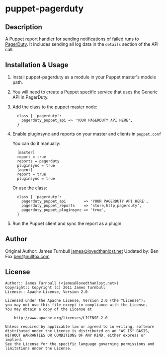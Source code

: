 puppet-pagerduty
================

Description
-----------

A Puppet report handler for sending notifications of failed runs to
[PagerDuty](http://www.pagerduty.com).  It includes sending all log data
in the `details` section of the API call.

Installation & Usage
-------------------

1. Install puppet-pagerduty as a module in your Puppet master's module
    path.

1. You will need to create a Puppet specific service that uses the 
   Generic API in PagerDuty.

1. Add the class to the puppet master node:

         class { 'pagerduty':
           pagerduty_puppet_api => 'YOUR PAGERDUTY API HERE',
         }


1. Enable pluginsync and reports on your master and clients in `puppet.conf`

   You can do it manually:

         [master]
         report = true
         reports = pagerduty
         pluginsync = true
         [agent]
         report = true
         pluginsync = true

   Or use the class:

         class { 'pagerduty':
           pagerduty_puppet_api        => 'YOUR PAGERDUTY API HERE',
           pagerduty_puppet_reports    => 'store,http,pagerduty',
           pagerduty_puppet_pluginsync => 'true',
         }

1. Run the Puppet client and sync the report as a plugin

Author
------

Original Author: James Turnbull <james@lovedthanlost.net>
Updated by: Ben Fox <ben@nullfox.com>

License
-------

    Author:: James Turnbull (<james@lovedthanlost.net>)
    Copyright:: Copyright (c) 2011 James Turnbull
    License:: Apache License, Version 2.0

    Licensed under the Apache License, Version 2.0 (the "License");
    you may not use this file except in compliance with the License.
    You may obtain a copy of the License at

        http://www.apache.org/licenses/LICENSE-2.0

    Unless required by applicable law or agreed to in writing, software
    distributed under the License is distributed on an "AS IS" BASIS,
    WITHOUT WARRANTIES OR CONDITIONS OF ANY KIND, either express or implied.
    See the License for the specific language governing permissions and
    limitations under the License.
